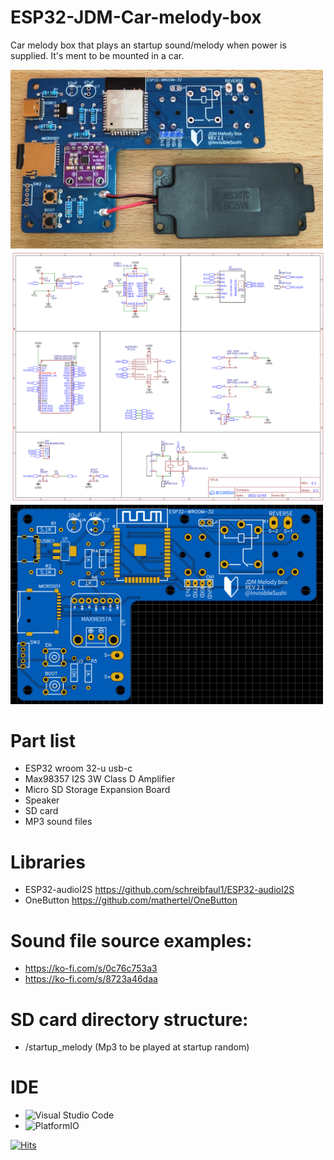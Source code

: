 # ESP32-JDM-Car-melody-box

Car melody box that plays an startup sound/melody when power is supplied. It's ment to be mounted in a car.

<img src="/Images/Prototype.png" width="500" />
<img src="/Images/Schematic%20diagram.png" width="800" />
<img src="/Images/PCB.png" width="500" />

# Part list
- ESP32 wroom 32-u usb-c
- Max98357 I2S 3W Class D Amplifier
- Micro SD Storage Expansion Board
- Speaker
- SD card
- MP3 sound files

# Libraries
- ESP32-audioI2S https://github.com/schreibfaul1/ESP32-audioI2S
- OneButton https://github.com/mathertel/OneButton

# Sound file source examples:
- https://ko-fi.com/s/0c76c753a3
- https://ko-fi.com/s/8723a46daa

# SD card directory structure:
- /startup_melody (Mp3 to be played at startup random)

# IDE
- ![Visual Studio Code](https://img.shields.io/badge/Visual%20Studio%20Code-0078d7.svg?style=for-the-badge&logo=visual-studio-code&logoColor=white)
- ![PlatformIO](https://img.shields.io/badge/-PlatformIO-FF7F00.svg?style=for-the-badge&logoColor=white)

[![Hits](https://hits.seeyoufarm.com/api/count/incr/badge.svg?url=https%3A%2F%2Fgithub.com%2Finvisiblesushi%2FESP32-JDM-Car-melody-box&count_bg=%2379C83D&title_bg=%23555555&icon=&icon_color=%23E7E7E7&title=hits&edge_flat=false)](https://hits.seeyoufarm.com)
